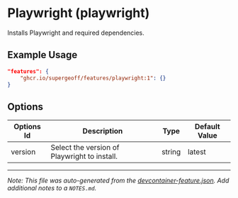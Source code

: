 
# Playwright (playwright)

Installs Playwright and required dependencies.

## Example Usage

```json
"features": {
    "ghcr.io/supergeoff/features/playwright:1": {}
}
```

## Options

| Options Id | Description | Type | Default Value |
|-----|-----|-----|-----|
| version | Select the version of Playwright to install. | string | latest |



---

_Note: This file was auto-generated from the [devcontainer-feature.json](https://github.com/supergeoff/features/blob/main/src/playwright/devcontainer-feature.json).  Add additional notes to a `NOTES.md`._
